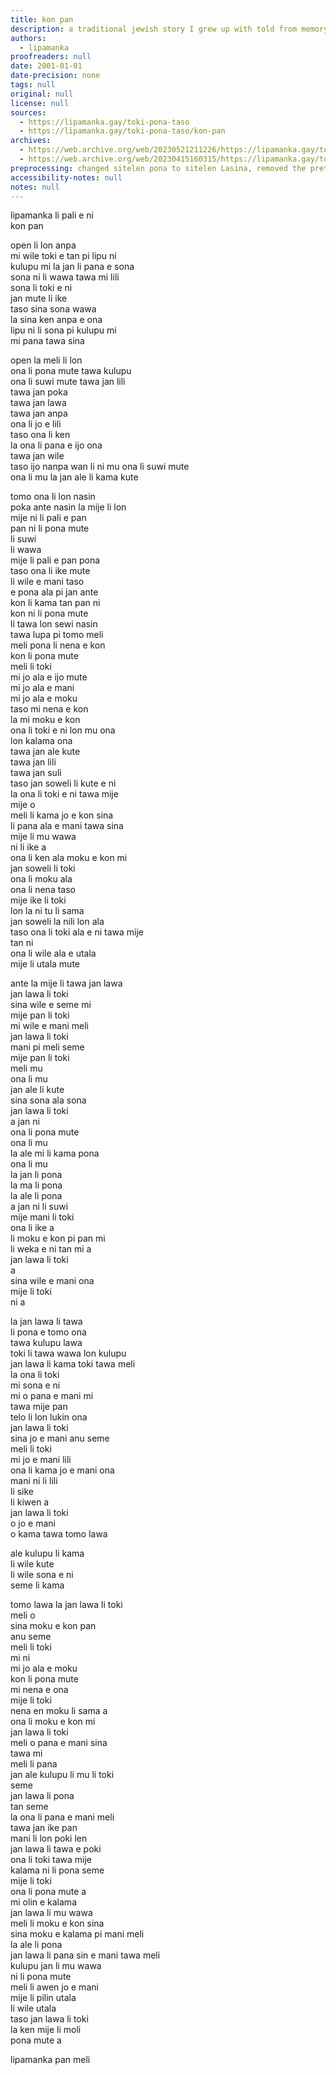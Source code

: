 ```yaml
---
title: kon pan
description: a traditional jewish story I grew up with told from memory in toki pona
authors:
  - lipamanka
proofreaders: null
date: 2001-01-01
date-precision: none
tags: null
original: null
license: null
sources:
  - https://lipamanka.gay/toki-pona-taso
  - https://lipamanka.gay/toki-pona-taso/kon-pan
archives:
  - https://web.archive.org/web/20230521211226/https://lipamanka.gay/toki-pona-taso
  - https://web.archive.org/web/20230415160315/https://lipamanka.gay/toki-pona-taso/kon-pan
preprocessing: changed sitelen pona to sitelen Lasina, removed the pretty whitespace
accessibility-notes: null
notes: null
---
```


lipamanka li pali e ni  
kon pan

open li lon anpa  
mi wile toki e tan pi lipu ni  
kulupu mi la jan li pana e sona  
sona ni li wawa tawa mi lili  
sona li toki e ni  
jan mute li ike  
taso sina sona wawa  
la sina ken anpa e ona  
lipu ni li sona pi kulupu mi  
mi pana tawa sina

open la meli li lon  
ona li pona mute tawa kulupu  
ona li suwi mute tawa jan lili  
tawa jan poka  
tawa jan lawa  
tawa jan anpa  
ona li jo e lili  
taso ona li ken  
la ona li pana e ijo ona  
tawa jan wile  
taso ijo nanpa wan li ni mu ona li suwi mute  
ona li mu la jan ale li kama kute

tomo ona li lon nasin  
poka ante nasin la mije li lon  
mije ni li pali e pan  
pan ni li pona mute  
li suwi  
li wawa  
mije li pali e pan pona  
taso ona li ike mute  
li wile e mani taso  
e pona ala pi jan ante  
kon li kama tan pan ni  
kon ni li pona mute  
li tawa lon sewi nasin  
tawa lupa pi tomo meli  
meli pona li nena e kon  
kon li pona mute  
meli li toki  
mi jo ala e ijo mute  
mi jo ala e mani  
mi jo ala e moku  
taso mi nena e kon  
la mi moku e kon  
ona li toki e ni lon mu ona  
lon kalama ona  
tawa jan ale kute  
tawa jan lili  
tawa jan suli  
taso jan soweli li kute e ni  
la ona li toki e ni tawa mije  
mije o  
meli li kama jo e kon sina  
li pana ala e mani tawa sina  
mije li mu wawa  
ni li ike a  
ona li ken ala moku e kon mi  
jan soweli li toki  
ona li moku ala  
ona li nena taso  
mije ike li toki  
lon la ni tu li sama  
jan soweli la nili lon ala  
taso ona li toki ala e ni tawa mije  
tan ni  
ona li wile ala e utala  
mije li utala mute

ante la mije li tawa jan lawa  
jan lawa li toki  
sina wile e seme mi  
mije pan li toki  
mi wile e mani meli  
jan lawa li toki  
mani pi meli seme  
mije pan li toki  
meli mu  
ona li mu  
jan ale li kute  
sina sona ala sona  
jan lawa li toki  
a jan ni  
ona li pona mute  
ona li mu  
la ale mi li kama pona  
ona li mu  
la jan li pona  
la ma li pona  
la ale li pona  
a jan ni li suwi  
mije mani li toki  
ona li ike a  
li moku e kon pi pan mi  
li weka e ni tan mi a  
jan lawa li toki  
a  
sina wile e mani ona  
mije li toki  
ni a

la jan lawa li tawa  
li pona e tomo ona  
tawa kulupu lawa  
toki li tawa wawa lon kulupu  
jan lawa li kama toki tawa meli  
la ona li toki  
mi sona e ni  
mi o pana e mani mi  
tawa mije pan  
telo li lon lukin ona  
jan lawa li toki  
sina jo e mani anu seme  
meli li toki  
mi jo e mani lili  
ona li kama jo e mani ona  
mani ni li lili  
li sike  
li kiwen a  
jan lawa li toki  
o jo e mani  
o kama tawa tomo lawa

ale kulupu li kama  
li wile kute  
li wile sona e ni  
seme li kama

tomo lawa la jan lawa li toki  
meli o  
sina moku e kon pan  
anu seme  
meli li toki  
mi ni  
mi jo ala e moku  
kon li pona mute  
mi nena e ona  
mije li toki  
nena en moku li sama a  
ona li moku e kon mi  
jan lawa li toki  
meli o pana e mani sina  
tawa mi  
meli li pana  
jan ale kulupu li mu li toki  
seme  
jan lawa li pona  
tan seme  
la ona li pana e mani meli  
tawa jan ike pan  
mani li lon poki len  
jan lawa li tawa e poki  
ona li toki tawa mije  
kalama ni li pona seme  
mije li toki  
ona li pona mute a  
mi olin e kalama  
jan lawa li mu wawa  
meli li moku e kon sina  
sina moku e kalama pi mani meli  
la ale li pona  
jan lawa li pana sin e mani tawa meli  
kulupu jan li mu wawa  
ni li pona mute  
meli li awen jo e mani  
mije li pilin utala  
li wile utala  
taso jan lawa li toki  
la ken mije li moli  
pona mute a

lipamanka pan meli
